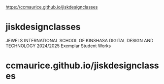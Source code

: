 https://ccmaurice.github.io/jiskdesignclasses
# jiskdesignclasses
JEWELS INTERNATIONAL SCHOOL OF KINSHASA DIGITAL DESIGN AND TECHNOLOGY 2024/2025 Exemplar Student Works
# ccmaurice.github.io/jiskdesignclasses
